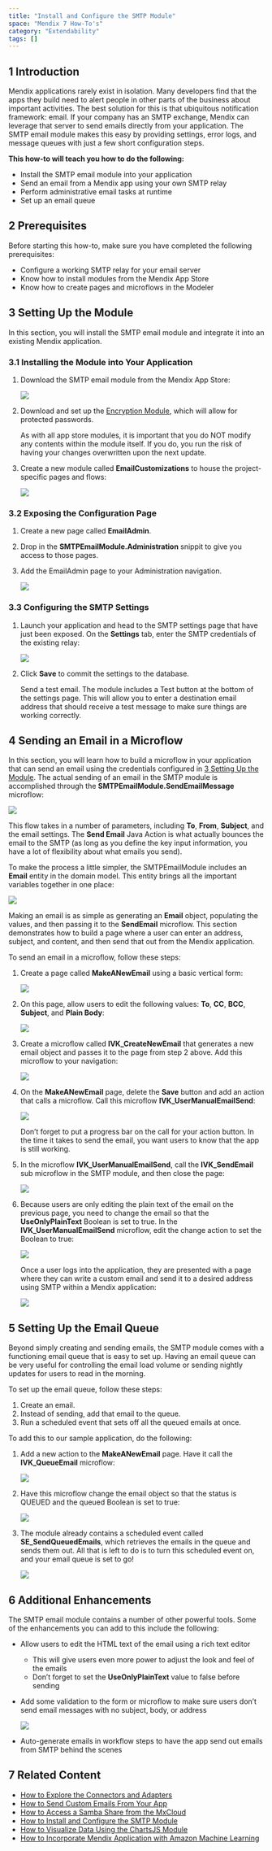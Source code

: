 ```yaml
---
title: "Install and Configure the SMTP Module"
space: "Mendix 7 How-To's"
category: "Extendability"
tags: []
---
```


## 1 Introduction

Mendix applications rarely exist in isolation. Many developers find that the apps they build need to alert people in other parts of the business about important activities. The best solution for this is that ubiquitous notification framework: email. If your company has an SMTP exchange, Mendix can leverage that server to send emails directly from your application. The SMTP email module makes this easy by providing settings, error logs, and message queues with just a few short configuration steps.

**This how-to will teach you how to do the following:**

* Install the SMTP email module into your application
* Send an email from a Mendix app using your own SMTP relay
* Perform administrative email tasks at runtime
* Set up an email queue

## 2 Prerequisites

Before starting this how-to, make sure you have completed the following prerequisites:

* Configure a working SMTP relay for your email server
* Know how to install modules from the Mendix App Store
* Know how to create pages and microflows in the Modeler

## 3 Setting Up the Module<a name="SettingUptheModule"></a>

In this section, you will install the SMTP email module and integrate it into an existing Mendix application.

### 3.1 Installing the Module into Your Application

1. Download the SMTP email module from the Mendix App Store:

    ![](attachments/19202956/19398974.png)

2. Download and set up the [Encryption Module](https://appstore.home.mendix.com/link/app/1011/Mendix/Encryption), which will allow for protected passwords. 

    <div class="alert alert-warning">

    As with all app store modules, it is important that you do NOT modify any contents within the module itself. If you do, you run the risk of having your changes overwritten upon the next update.

    </div>
3. Create a new module called **EmailCustomizations** to house the project-specific pages and flows:

    ![](attachments/19202956/19398975.png)

### 3.2 Exposing the Configuration Page

1. Create a new page called **EmailAdmin**.
2. Drop in the **SMTPEmailModule.Administration** snippit to give you access to those pages.
3. Add the EmailAdmin page to your Administration navigation.

    ![](attachments/19202956/19398976.png)

### 3.3 Configuring the SMTP Settings

1. Launch your application and head to the SMTP settings page that have just been exposed. On the **Settings** tab, enter the SMTP credentials of the existing relay:

    ![](attachments/19202956/19398977.png)

2. Click **Save** to commit the settings to the database.

    <div class="alert alert-warning">

    Send a test email. The module includes a Test button at the bottom of the settings page. This will allow you to enter a destination email address that should receive a test message to make sure things are working correctly.

    </div>

## 4 Sending an Email in a Microflow

In this section, you will learn how to build a microflow in your application that can send an email using the credentials configured in [3 Setting Up the Module](#SettingUptheModule). The actual sending of an email in the SMTP module is accomplished through the **SMTPEmailModule.SendEmailMessage** microflow:

![](attachments/19202956/19398978.png)

This flow takes in a number of parameters, including **To**, **From**, **Subject**, and the email settings. The **Send Email** Java Action is what actually bounces the email to the SMTP (as long as you define the key input information, you have a lot of flexibility about what emails you send).

To make the process a little simpler, the SMTPEmailModule includes an **Email** entity in the domain model. This entity brings all the important variables together in one place:

![](attachments/19202956/19398979.png)

Making an email is as simple as generating an **Email** object, populating the values, and then passing it to the **SendEmail** microflow. This section demonstrates how to build a page where a user can enter an address, subject, and content, and then send that out from the Mendix application.

To send an email in a microflow, follow these steps:

1. Create a page called **MakeANewEmail** using a basic vertical form:

    ![](attachments/19202956/19398980.png)

2. On this page, allow users to edit the following values: **To**, **CC**, **BCC**, **Subject**, and **Plain Body**:

    ![](attachments/19202956/19398981.png)

3. Create a microflow called **IVK_CreateNewEmail** that generates a new email object and passes it to the page from step 2 above. Add this microflow to your navigation:

    ![](attachments/19202956/19398982.png)

4. On the **MakeANewEmail** page, delete the **Save** button and add an action that calls a microflow. Call this microflow **IVK_UserManualEmailSend**:

    ![](attachments/19202956/19398983.png)

    <div class="alert alert-warning">

    Don’t forget to put a progress bar on the call for your action button. In the time it takes to send the email, you want users to know that the app is still working.

    </div>
5. In the microflow **IVK_UserManualEmailSend**, call the **IVK_SendEmail** sub microflow in the SMTP module, and then close the page:

    ![](attachments/19202956/19398984.png)

6. Because users are only editing the plain text of the email on the previous page, you need to change the email so that the **UseOnlyPlainText** Boolean is set to true. In the **IVK_UserManualEmailSend** microflow, edit the change action to set the Boolean to true:

    ![](attachments/19202956/19398985.png)

    Once a user logs into the application, they are presented with a page where they can write a custom email and send it to a desired address using SMTP within a Mendix application:

    ![](attachments/19202956/19398986.png)

## 5 Setting Up the Email Queue

Beyond simply creating and sending emails, the SMTP module comes with a functioning email queue that is easy to set up. Having an email queue can be very useful for controlling the email load volume or sending nightly updates for users to read in the morning. 

To set up the email queue, follow these steps:

1. Create an email.
2. Instead of sending, add that email to the queue.
3. Run a scheduled event that sets off all the queued emails at once.

To add this to our sample application, do the following:

1. Add a new action to the **MakeANewEmail** page. Have it call the **IVK_QueueEmail** microflow:

    ![](attachments/19202956/19398987.png)

2. Have this microflow change the email object so that the status is QUEUED and the queued Boolean is set to true:

    ![](attachments/19202956/19398988.png)

3. The module already contains a scheduled event called **SE_SendQueuedEmails**, which retrieves the emails in the queue and sends them out. All that is left to do is to turn this scheduled event on, and your email queue is set to go!

    ![](attachments/19202956/19398989.png)

## 6 Additional Enhancements

The SMTP email module contains a number of other powerful tools. Some of the enhancements you can add to this include the following:

* Allow users to edit the HTML text of the email using a rich text editor
    * This will give users even more power to adjust the look and feel of the emails
    * Don’t forget to set the **UseOnlyPlainText** value to false before sending

* Add some validation to the form or microflow to make sure users don’t send email messages with no subject, body, or address

    ![](attachments/19202956/19398990.png)

* Auto-generate emails in workflow steps to have the app send out emails from SMTP behind the scenes

## 7 Related Content

* [How to Explore the Connectors and Adapters](explore-the-connectors-and-adapters)
* [How to Send Custom Emails From Your App](send-custom-emails-from-your-app)
* [How to Access a Samba Share from the MxCloud](access-a-samba-share-from-the-mxcloud)
* [How to Install and Configure the SMTP Module](install-and-configure-the-smtp-module)
* [How to Visualize Data Using the ChartsJS Module](visualize-data-using-the-chartsjs-module)
* [How to Incorporate Mendix Application with Amazon Machine Learning](how-to-incorporate-mendix-application-with-amazon-machine-learning)